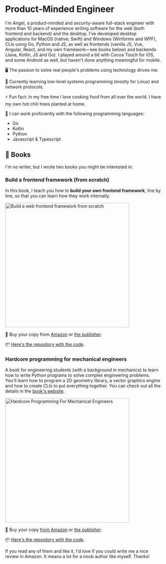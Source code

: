 # Product-Minded Engineer

I'm Angel, a product-minded and security-aware full-stack engineer with more than 10 years of experience writing software for the web (both frontend and backend) and the desktop.
I've developed desktop applications for MacOS (native; Swift) and Windows (Winforms and WPF), CLIs using Go, Python and JS, as well as frontends (vanilla JS, Vue, Angular, React, and my own framework—see books below) and backends (Java, Kotlin, JS and Go).
I played around a bit with Cocoa Touch for iOS, and some Android as well, but haven't done anything meaningful for mobile.

🖥️ The passion to solve real people's problems using technology drives me.

🌱 Currently learning low-level systems programming (mostly for Linux) and network protocols.

⚡ Fun fact: In my free time I love cooking food from all over the world. I have my own hot chili trees planted at home.

🔭 I can work proficiently with the following programming languages:

- Go
- Kotlin
- Python
- Javascript & Typescript


## 📖 Books

I'm no writer, but I wrote two books you might be interested in.

### Build a frontend framework (from scratch)

In this book, I teach you how to __build your own frontend framework__, line by line, so that you can learn how they work internally.

<img src="https://github.com/angelsolaorbaiceta/angelsolaorbaiceta/assets/7513343/d79d6891-480f-4c84-a24a-92e6ab42b430" alt="Build a web frontend framework from scratch" width="400" />

📘 Buy your copy from [Amazon](https://www.amazon.com/Build-Frontend-Web-Framework-Scratch/dp/1633438066) or [the publisher](http://mng.bz/aM2o).

📦 [Here's the repository with the code](https://github.com/angelsolaorbaiceta/fe-fwk-book).



### Hardcore programming for mechanical engineers

A book for engineering students (with a background in mechanics) to learn how to write Python programs to solve complex engineering problems.
You'll learn how to program a 2D geometry library, a vector graphics engine and how to create CLIs to put everything together.
You can check out all the details in the [book's website](https://www.hardcoreprogramming.dev/).

<img width="400" alt="Hardcore Programming For Mechanical Engineers" src="https://user-images.githubusercontent.com/7513343/127103654-947c5cac-3ac3-433f-97a4-0b2e620ffa7d.jpg">

📘 Buy your copy [from Amazon](https://www.amazon.com/Hardcore-Programming-Engineers-Angel-Sola/dp/1718500785) or [the publisher](https://nostarch.com/hardcore-programming-mechanical-engineers).

📦 [Here's the repository with the code](https://github.com/angelsolaorbaiceta/Mechanics).

If you read any of them and like it, I'd love if you could write me a nice review in Amazon.
It means a lot for a noob author like myself.
Thanks!

<!--
**angelsolaorbaiceta/angelsolaorbaiceta** is a ✨ _special_ ✨ repository because its `README.md` (this file) appears on your GitHub profile.

Here are some ideas to get you started:

- 🔭 I’m currently working on ...
- 🌱 I’m currently learning ...
- 👯 I’m looking to collaborate on ...
- 🤔 I’m looking for help with ...
- 💬 Ask me about ...
- 📫 How to reach me: ...
- 😄 Pronouns: ...
- ⚡ Fun fact: ...
-->
